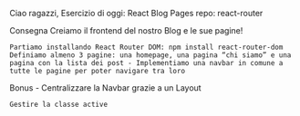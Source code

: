 Ciao ragazzi,
Esercizio di oggi: React Blog Pages
repo: react-router

Consegna
Creiamo il frontend del nostro Blog e le sue pagine!

    Partiamo installando React Router DOM: npm install react-router-dom
    Definiamo almeno 3 pagine: una homepage, una pagina “chi siamo” e una pagina con la lista dei post - Implementiamo una navbar in comune a tutte le pagine per poter navigare tra loro

Bonus - Centralizzare la Navbar grazie a un Layout

    Gestire la classe active
